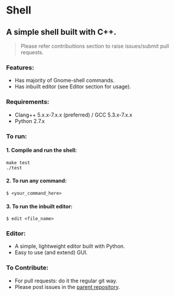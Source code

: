 # Shell
## A simple shell built with C++.
> Please refer contribuitions section to raise issues/submit pull requests.
### Features:
- Has majority of Gnome-shell commands.
- Has inbuilt editor (see Editor section for usage).

### Requirements:
- Clang++ 5.x.x-7.x.x (preferred) / GCC 5.3.x-7.x.x
- Python 2.7.x

### To run:
#### 1. Compile and run the shell:
  `make test`<br>
  `./test`
#### 2. To run any command:
  `$ <your_command_here>`<br>
#### 3. To run the inbuilt editor:
  `$ edit <file_name>`
  
### Editor:
- A simple, lightweight editor built with Python.
- Easy to use (and extend) GUI.

### To Contribute:
- For pull requests: do it the regular git way.
- Please post issues in the [parent repository](https://github.com/DarkFate13/shell).
